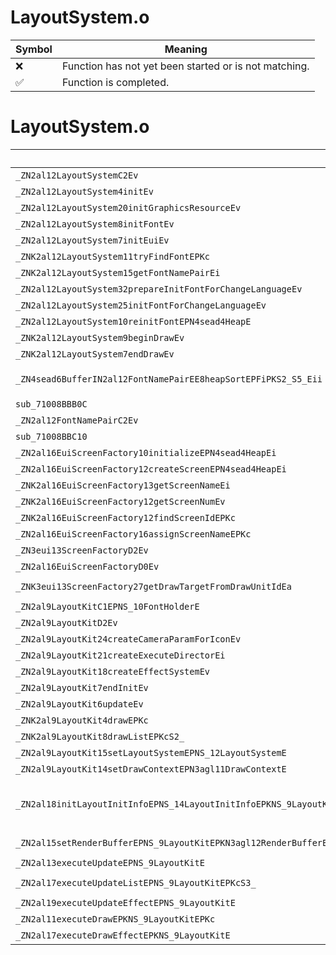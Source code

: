 # LayoutSystem.o
| Symbol | Meaning 
| ------------- | ------------- 
| :x: | Function has not yet been started or is not matching. 
| :white_check_mark: | Function is completed. 


# LayoutSystem.o
| Symbol (Mangled) | Symbol (Demangled) | Decompiled? |
| ------------- |  ------------- | ------------- |
| `_ZN2al12LayoutSystemC2Ev` | `al::LayoutSystem::LayoutSystem(void)` | :x: |
| `_ZN2al12LayoutSystem4initEv` | `al::LayoutSystem::init(void)` | :x: |
| `_ZN2al12LayoutSystem20initGraphicsResourceEv` | `al::LayoutSystem::initGraphicsResource(void)` | :x: |
| `_ZN2al12LayoutSystem8initFontEv` | `al::LayoutSystem::initFont(void)` | :x: |
| `_ZN2al12LayoutSystem7initEuiEv` | `al::LayoutSystem::initEui(void)` | :x: |
| `_ZNK2al12LayoutSystem11tryFindFontEPKc` | `al::LayoutSystem::tryFindFont(char const*)const` | :x: |
| `_ZNK2al12LayoutSystem15getFontNamePairEi` | `al::LayoutSystem::getFontNamePair(int)const` | :x: |
| `_ZN2al12LayoutSystem32prepareInitFontForChangeLanguageEv` | `al::LayoutSystem::prepareInitFontForChangeLanguage(void)` | :x: |
| `_ZN2al12LayoutSystem25initFontForChangeLanguageEv` | `al::LayoutSystem::initFontForChangeLanguage(void)` | :x: |
| `_ZN2al12LayoutSystem10reinitFontEPN4sead4HeapE` | `al::LayoutSystem::reinitFont(sead::Heap *)` | :x: |
| `_ZNK2al12LayoutSystem9beginDrawEv` | `al::LayoutSystem::beginDraw(void)const` | :x: |
| `_ZNK2al12LayoutSystem7endDrawEv` | `al::LayoutSystem::endDraw(void)const` | :x: |
| `_ZN4sead6BufferIN2al12FontNamePairEE8heapSortEPFiPKS2_S5_Eii` | `sead::Buffer<al::FontNamePair>::heapSort(int (*)(al::FontNamePair const*,al::FontNamePair const*),int,int)` | :x: |
| `sub_71008BBB0C` | `` | :x: |
| `_ZN2al12FontNamePairC2Ev` | `al::FontNamePair::FontNamePair(void)` | :x: |
| `sub_71008BBC10` | `` | :x: |
| `_ZN2al16EuiScreenFactory10initializeEPN4sead4HeapEi` | `al::EuiScreenFactory::initialize(sead::Heap *,int)` | :x: |
| `_ZN2al16EuiScreenFactory12createScreenEPN4sead4HeapEi` | `al::EuiScreenFactory::createScreen(sead::Heap *,int)` | :x: |
| `_ZNK2al16EuiScreenFactory13getScreenNameEi` | `al::EuiScreenFactory::getScreenName(int)const` | :x: |
| `_ZNK2al16EuiScreenFactory12getScreenNumEv` | `al::EuiScreenFactory::getScreenNum(void)const` | :x: |
| `_ZNK2al16EuiScreenFactory12findScreenIdEPKc` | `al::EuiScreenFactory::findScreenId(char const*)const` | :x: |
| `_ZN2al16EuiScreenFactory16assignScreenNameEPKc` | `al::EuiScreenFactory::assignScreenName(char const*)` | :x: |
| `_ZN3eui13ScreenFactoryD2Ev` | `eui::ScreenFactory::~ScreenFactory()` | :x: |
| `_ZN2al16EuiScreenFactoryD0Ev` | `al::EuiScreenFactory::~EuiScreenFactory()` | :x: |
| `_ZNK3eui13ScreenFactory27getDrawTargetFromDrawUnitIdEa` | `eui::ScreenFactory::getDrawTargetFromDrawUnitId(signed char)const` | :x: |
| `_ZN2al9LayoutKitC1EPNS_10FontHolderE` | `al::LayoutKit::LayoutKit(al::FontHolder *)` | :x: |
| `_ZN2al9LayoutKitD2Ev` | `al::LayoutKit::~LayoutKit()` | :x: |
| `_ZN2al9LayoutKit24createCameraParamForIconEv` | `al::LayoutKit::createCameraParamForIcon(void)` | :x: |
| `_ZN2al9LayoutKit21createExecuteDirectorEi` | `al::LayoutKit::createExecuteDirector(int)` | :x: |
| `_ZN2al9LayoutKit18createEffectSystemEv` | `al::LayoutKit::createEffectSystem(void)` | :x: |
| `_ZN2al9LayoutKit7endInitEv` | `al::LayoutKit::endInit(void)` | :x: |
| `_ZN2al9LayoutKit6updateEv` | `al::LayoutKit::update(void)` | :x: |
| `_ZNK2al9LayoutKit4drawEPKc` | `al::LayoutKit::draw(char const*)const` | :x: |
| `_ZNK2al9LayoutKit8drawListEPKcS2_` | `al::LayoutKit::drawList(char const*,char const*)const` | :x: |
| `_ZN2al9LayoutKit15setLayoutSystemEPNS_12LayoutSystemE` | `al::LayoutKit::setLayoutSystem(al::LayoutSystem *)` | :x: |
| `_ZN2al9LayoutKit14setDrawContextEPN3agl11DrawContextE` | `al::LayoutKit::setDrawContext(agl::DrawContext *)` | :x: |
| `_ZN2al18initLayoutInitInfoEPNS_14LayoutInitInfoEPKNS_9LayoutKitEPNS_14SceneObjHolderEPKNS_13AudioDirectorEPKNS_12LayoutSystemEPKNS_13MessageSystemEPKNS_13GamePadSystemE` | `al::initLayoutInitInfo(al::LayoutInitInfo *,al::LayoutKit const*,al::SceneObjHolder *,al::AudioDirector const*,al::LayoutSystem const*,al::MessageSystem const*,al::GamePadSystem const*)` | :x: |
| `_ZN2al15setRenderBufferEPNS_9LayoutKitEPKN3agl12RenderBufferE` | `al::setRenderBuffer(al::LayoutKit *,agl::RenderBuffer const*)` | :x: |
| `_ZN2al13executeUpdateEPNS_9LayoutKitE` | `al::executeUpdate(al::LayoutKit *)` | :x: |
| `_ZN2al17executeUpdateListEPNS_9LayoutKitEPKcS3_` | `al::executeUpdateList(al::LayoutKit *,char const*,char const*)` | :x: |
| `_ZN2al19executeUpdateEffectEPNS_9LayoutKitE` | `al::executeUpdateEffect(al::LayoutKit *)` | :x: |
| `_ZN2al11executeDrawEPKNS_9LayoutKitEPKc` | `al::executeDraw(al::LayoutKit const*,char const*)` | :x: |
| `_ZN2al17executeDrawEffectEPKNS_9LayoutKitE` | `al::executeDrawEffect(al::LayoutKit const*)` | :x: |
